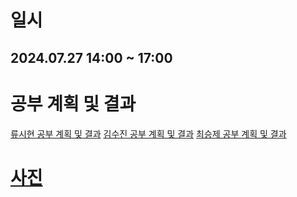 # 일시
## 2024.07.27 14:00 ~ 17:00

# 공부 계획 및 결과

[류시현 공부 계획 및 결과](https://ryuuhyun.github.io/[24-%ED%95%98%EA%B3%84-%EB%AA%A8%EA%B0%81%EC%BD%94]-2%ED%9A%8C%EC%B0%A8-%EA%B3%84%ED%9A%8D-%EB%B0%8F-%EA%B2%B0%EA%B3%BC.html "https://ryuuhyun.github.io/[24-하계-모각코]-2회차-계획-및-결과.html")
[김수진 공부 계획 및 결과](https://wldwlddl.github.io/%EB%AA%A8%EA%B0%81%EC%BD%94-2%ED%9A%8C%EC%B0%A8-%EA%B0%9C%EC%9D%B8-%EB%AA%A9%ED%91%9C-%EB%B0%8F-%EA%B3%B5%EB%B6%80-%EA%B2%B0%EA%B3%BC.html)
[최승제 공부 계획 및 결과](https://choiseungje.github.io/choiseungje-%EA%B0%9C%EC%9D%B8/2%ED%9A%8C%EC%B0%A8.html)

# [사진](https://cdn.discordapp.com/attachments/1258740781775065111/1266636785119662160/image.png?ex=66a5deee&is=66a48d6e&hm=fce5874eaa7637c1c97711fd9f3a2cb1d8546cffe11edb4b0ce5b0dea01abb0e&)
